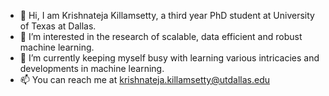 - 👋 Hi, I am Krishnateja Killamsetty, a third year PhD student at University of Texas at Dallas.
- 👀 I’m interested in the research of scalable, data efficient and robust machine learning.
- 🌱 I’m currently keeping myself busy with learning various intricacies and developments in machine learning. 
- 📫 You can reach me at krishnateja.killamsetty@utdallas.edu

<!---
[![Krishnateja's GitHub stats](https://github-readme-stats.vercel.app/api?username=krishnatejakk)](https://github.com/anuraghazra/github-readme-stats)
--->

<!---
krishnatejakk/krishnatejakk is a ✨ special ✨ repository because its `README.md` (this file) appears on your GitHub profile.
You can click the Preview link to take a look at your changes.
--->
